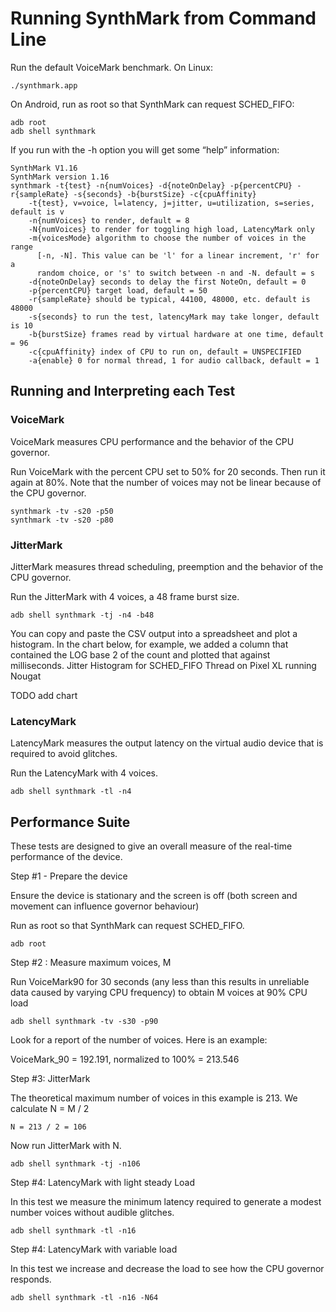 # Running SynthMark from Command Line

Run the default VoiceMark benchmark.
On Linux:

    ./synthmark.app

On Android, run as root so that SynthMark can request SCHED_FIFO:

    adb root
    adb shell synthmark

If you run with the -h option you will get some “help” information:

    SynthMark V1.16
    SynthMark version 1.16
    synthmark -t{test} -n{numVoices} -d{noteOnDelay} -p{percentCPU} -r{sampleRate} -s{seconds} -b{burstSize} -c{cpuAffinity}
        -t{test}, v=voice, l=latency, j=jitter, u=utilization, s=series, default is v
        -n{numVoices} to render, default = 8
        -N{numVoices} to render for toggling high load, LatencyMark only
        -m{voicesMode} algorithm to choose the number of voices in the range
          [-n, -N]. This value can be 'l' for a linear increment, 'r' for a
          random choice, or 's' to switch between -n and -N. default = s
        -d{noteOnDelay} seconds to delay the first NoteOn, default = 0
        -p{percentCPU} target load, default = 50
        -r{sampleRate} should be typical, 44100, 48000, etc. default is 48000
        -s{seconds} to run the test, latencyMark may take longer, default is 10
        -b{burstSize} frames read by virtual hardware at one time, default = 96
        -c{cpuAffinity} index of CPU to run on, default = UNSPECIFIED
        -a{enable} 0 for normal thread, 1 for audio callback, default = 1


## Running and Interpreting each Test

### VoiceMark

VoiceMark measures CPU performance and the behavior of the CPU governor.

Run VoiceMark with the percent CPU set to 50% for 20 seconds. Then run it again at 80%. Note that the number of voices may not be linear because of the CPU governor.

    synthmark -tv -s20 -p50
    synthmark -tv -s20 -p80

### JitterMark

JitterMark measures thread scheduling, preemption and the behavior of the CPU governor.

Run the JitterMark with 4 voices, a 48 frame burst size.

    adb shell synthmark -tj -n4 -b48

You can copy and paste the CSV output into a spreadsheet and plot a histogram. In the chart below, for example, we added a column that contained the LOG base 2 of the count and plotted that against milliseconds.
Jitter Histogram for SCHED_FIFO Thread on Pixel XL running Nougat

TODO add chart

### LatencyMark

LatencyMark measures the output latency on the virtual audio device that is required to avoid glitches.

Run the LatencyMark with 4 voices.

    adb shell synthmark -tl -n4
    
## Performance Suite

These tests are designed to give an overall measure of the real-time performance of the device.

Step #1 - Prepare the device

Ensure the device is stationary and the screen is off (both screen and movement can influence governor behaviour)

Run as root so that SynthMark can request SCHED_FIFO.

    adb root

Step #2 : Measure maximum voices, M

Run VoiceMark90 for 30 seconds (any less than this results in unreliable data caused by varying CPU frequency) to obtain M voices at 90% CPU load

    adb shell synthmark -tv -s30 -p90
    
Look for a report of the number of voices. Here is an example:

VoiceMark_90 = 192.191, normalized to 100% = 213.546

Step #3: JitterMark

The theoretical maximum number of voices in this example is 213. We calculate N = M / 2

    N = 213 / 2 = 106

Now run JitterMark with N.

    adb shell synthmark -tj -n106

Step #4: LatencyMark with light steady Load

In this test we measure the minimum latency required to generate a modest number voices without audible glitches.

    adb shell synthmark -tl -n16

Step #4: LatencyMark with variable load

In this test we increase and decrease the load to see how the CPU governor responds.

    adb shell synthmark -tl -n16 -N64

